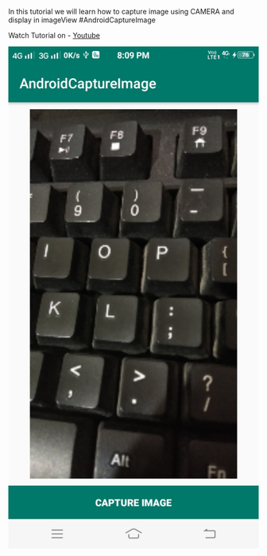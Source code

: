 In this tutorial we will learn how to capture image using CAMERA and display in imageView
#AndroidCaptureImage

Watch Tutorial on -
[Youtube](https://www.youtube.com/watch?v=XRD-lVwlSjU)

![GitHub Logo](/imagecapture.jpg)
